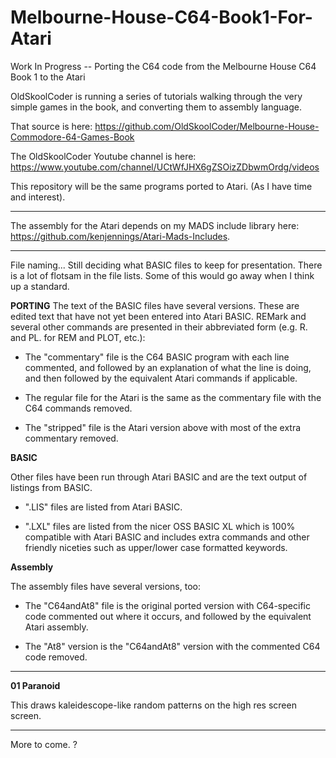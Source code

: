 # Melbourne-House-C64-Book1-For-Atari
Work In Progress -- Porting the C64 code from the Melbourne House C64 Book 1 to the Atari

OldSkoolCoder is running a series of tutorials walking through the very simple games in the book, and converting them to assembly language.

That source is here:  https://github.com/OldSkoolCoder/Melbourne-House-Commodore-64-Games-Book

The OldSkoolCoder Youtube channel is here:  https://www.youtube.com/channel/UCtWfJHX6gZSOizZDbwmOrdg/videos

This repository will be the same programs ported to Atari.  (As I have time and interest).

---

The assembly for the Atari depends on my MADS include library here: https://github.com/kenjennings/Atari-Mads-Includes.  

---

File naming...   Still deciding what BASIC files to keep for presentation. There is a lot of flotsam in the file lists.  Some of this would go away when I think up a standard.

**PORTING**
The text of the BASIC files have several versions.  These are edited text that have not yet been entered into Atari BASIC.  REMark and several other commands are presented in their abbreviated form (e.g. R. and PL. for REM and PLOT, etc.):

- The "commentary" file is the C64 BASIC program with each line commented, and followed by an explanation of what the line is doing, and then followed by the equivalent Atari commands if applicable.

- The regular file for the Atari is the same as the commentary file with the C64 commands removed.

- The "stripped" file is the Atari version above with most of the extra commentary removed.

**BASIC**

Other files have been run through Atari BASIC and are the text output of listings from BASIC.

- ".LIS" files are listed from Atari BASIC.  
 
- ".LXL" files are listed from the nicer OSS BASIC XL which is 100% compatible with Atari BASIC and includes extra commands and other friendly niceties such as upper/lower case formatted keywords.   

**Assembly**

The assembly files have several versions, too:

- The "C64andAt8" file is the original ported version with C64-specific code commented out where it occurs, and followed by the equivalent Atari assembly.

- The "At8" version is the "C64andAt8" version with the commented C64 code removed.

---

**01 Paranoid**

This draws kaleidescope-like random patterns on the high res screen screen.

---

More to come.                          ? 

